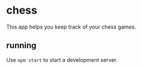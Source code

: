 # chess

This app helps you keep track of your chess games.

## running

Use `npm start` to start a development server.
